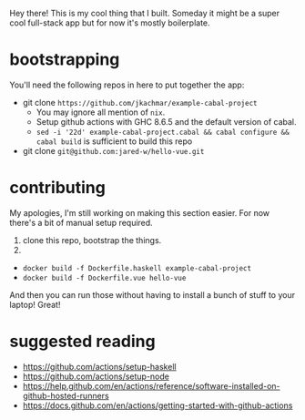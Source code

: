 Hey there! This is my cool thing that I built. Someday it might be a super cool full-stack app but for now it's mostly boilerplate.

# bootstrapping

You'll need the following repos in here to put together the app:

- git clone `https://github.com/jkachmar/example-cabal-project`
  - You may ignore all mention of `nix`.
  - Setup github actions with GHC 8.6.5 and the default version of cabal.
  - `sed -i '22d' example-cabal-project.cabal && cabal configure && cabal build` is sufficient to build this repo
- git clone `git@github.com:jared-w/hello-vue.git`

# contributing

My apologies, I'm still working on making this section easier.
For now there's a bit of manual setup required.

1. clone this repo, bootstrap the things.
2.

- `docker build -f Dockerfile.haskell example-cabal-project`
- `docker build -f Dockerfile.vue hello-vue`

And then you can run those without having to install a bunch of stuff to your laptop! Great!

# suggested reading

- https://github.com/actions/setup-haskell
- https://github.com/actions/setup-node
- https://help.github.com/en/actions/reference/software-installed-on-github-hosted-runners
- https://docs.github.com/en/actions/getting-started-with-github-actions

